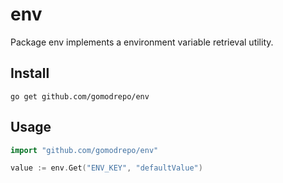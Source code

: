 # env

Package env implements a environment variable retrieval utility.

## Install

```
go get github.com/gomodrepo/env
```

## Usage

```go
import "github.com/gomodrepo/env"

value := env.Get("ENV_KEY", "defaultValue")
```

